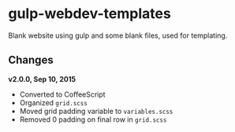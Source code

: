 # gulp-webdev-templates
Blank website using gulp and some blank files, used for templating.

## Changes

**v2.0.0, Sep 10, 2015**
- Converted to CoffeeScript
- Organized `grid.scss`
- Moved grid padding variable to `variables.scss`
- Removed 0 padding on final row in `grid.scss`